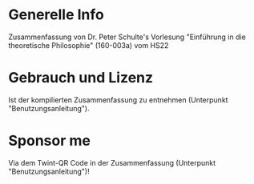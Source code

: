# Generelle Info
Zusammenfassung von Dr. Peter Schulte's Vorlesung "Einführung in die theoretische Philosophie" (160-003a) vom HS22

# Gebrauch und Lizenz
Ist der kompilierten Zusammenfassung zu entnehmen (Unterpunkt "Benutzungsanleitung").

# Sponsor me
Via dem Twint-QR Code in der Zusammenfassung (Unterpunkt "Benutzungsanleitung")!